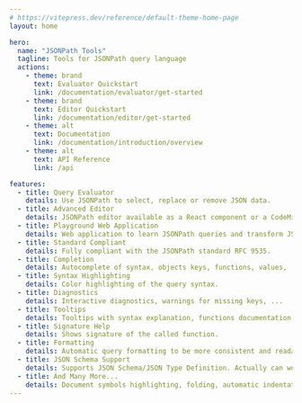 ```yaml
---
# https://vitepress.dev/reference/default-theme-home-page
layout: home

hero:
  name: "JSONPath Tools"
  tagline: Tools for JSONPath query language
  actions:
    - theme: brand
      text: Evaluator Quickstart
      link: /documentation/evaluator/get-started
    - theme: brand
      text: Editor Quickstart
      link: /documentation/editor/get-started
    - theme: alt
      text: Documentation
      link: /documentation/introduction/overview
    - theme: alt
      text: API Reference
      link: /api

features:
  - title: Query Evaluator
    details: Use JSONPath to select, replace or remove JSON data.
  - title: Advanced Editor
    details: JSONPath editor available as a React component or a CodeMirror extension.
  - title: Playground Web Application
    details: Web application to learn JSONPath queries and transform JSON data with them.
  - title: Standard Compliant
    details: Fully compliant with the JSONPath standard RFC 9535.
  - title: Completion
    details: Autocomplete of syntax, objects keys, functions, values, ...
  - title: Syntax Highlighting
    details: Color highlighting of the query syntax.
  - title: Diagnostics
    details: Interactive diagnostics, warnings for missing keys, ...
  - title: Tooltips
    details: Tooltips with syntax explanation, functions documentation, schema annotations, ...
  - title: Signature Help
    details: Shows signature of the called function.
  - title: Formatting
    details: Automatic query formatting to be more consistent and readable.
  - title: JSON Schema Support
    details: Supports JSON Schema/JSON Type Definition. Actually can work (autocomplete etc.) even without concrete data based only on schema.
  - title: And Many More...
    details: Document symbols highlighting, folding, automatic indentation, ...
---
```


